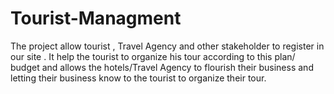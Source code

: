 # Tourist-Managment
The project allow tourist , Travel Agency and other stakeholder to register in our site . It help the tourist to organize his tour according to this plan/ budget and allows the hotels/Travel Agency to flourish their business and letting their business know to the tourist to organize their tour.
